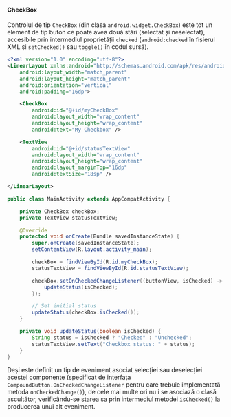 #### CheckBox

Controlul de tip `CheckBox` (din clasa `android.widget.CheckBox`) este
tot un element de tip buton ce poate avea două stări (selectat și
neselectat), accesibile prin intermediul proprietății `checked`
(`android:checked` în fișierul XML și `setChecked()` sau `toggle()` în
codul sursă).

```xml
<?xml version="1.0" encoding="utf-8"?>
<LinearLayout xmlns:android="http://schemas.android.com/apk/res/android"
    android:layout_width="match_parent"
    android:layout_height="match_parent"
    android:orientation="vertical"
    android:padding="16dp">

    <CheckBox
        android:id="@+id/myCheckBox"
        android:layout_width="wrap_content"
        android:layout_height="wrap_content"
        android:text="My Checkbox" />

    <TextView
        android:id="@+id/statusTextView"
        android:layout_width="wrap_content"
        android:layout_height="wrap_content"
        android:layout_marginTop="16dp"
        android:textSize="18sp" />

</LinearLayout>
```

```java
public class MainActivity extends AppCompatActivity {

    private CheckBox checkBox;
    private TextView statusTextView;

    @Override
    protected void onCreate(Bundle savedInstanceState) {
        super.onCreate(savedInstanceState);
        setContentView(R.layout.activity_main);

        checkBox = findViewById(R.id.myCheckBox);
        statusTextView = findViewById(R.id.statusTextView);

        checkBox.setOnCheckedChangeListener((buttonView, isChecked) -> {
            updateStatus(isChecked);
        });

        // Set initial status
        updateStatus(checkBox.isChecked());
    }

    private void updateStatus(boolean isChecked) {
        String status = isChecked ? "Checked" : "Unchecked";
        statusTextView.setText("Checkbox status: " + status);
    }
}
```

Deși este definit un tip de eveniment asociat selecției sau deselecției
acestei componente (specificat de interfața
`CompoundButton.OnCheckedChangeListener` pentru care trebuie
implementată metoda `onCheckedChange()`), de cele mai multe ori nu i se
asociază o clasă ascultător, verificându-se starea sa prin intermediul
metodei `isChecked()` la producerea unui alt eveniment.

